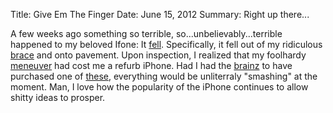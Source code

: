 Title: Give Em The Finger
Date: June 15, 2012
Summary: Right up there...

A few weeks ago something so terrible, so...unbelievably...terrible happened to my beloved Ifone: It [fell][1]. Specifically, it fell out of my ridiculous [brace][2] and onto pavement. Upon inspection, I realized that my foolhardy [meneuver][3] had cost me a refurb iPhone. Had I had the [brainz][4] to have purchased one of [these][5], everything would be unliterraly "smashing" at the moment. Man, I love how the popularity of the iPhone continues to allow shitty ideas to prosper.

[1]: http://i0.kym-cdn.com/photos/images/original/000/172/198/Y0pTu.png
[2]: http://www.flickr.com/photos/mcwetboy/1862552444/sizes/z/in/photostream/
[3]: http://www.edition20.com/images/products/382/Zig-Zag-280-by-Cassina-by-Gerrit-Thomas-Rietveld-image-1.jpg
[4]: http://youtu.be/-JFfN5pKzFU
[5]: http://feinger.com/
